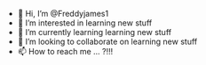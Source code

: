 - 👋 Hi, I’m @Freddyjames1
- 👀 I’m interested in learning new stuff
- 🌱 I’m currently learning learning new stuff
- 💞️ I’m looking to collaborate on learning new stuff
- 📫 How to reach me ... ?!!!

<!---
Freddyjames1/Freddyjames1 is a ✨ special ✨ repository because its `README.md` (this file) appears on your GitHub profile.
You can click the Preview link to take a look at your changes.
--->
